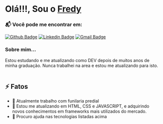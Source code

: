 <h1> Olá!!!, Sou o  <a href="https://github.com/fredybraun">Fredy</a></h1>
</h1>

### 📬 Você pode me encontrar em: 
[![Github Badge](http://img.shields.io/badge/-Github-black?style=flat-square&logo=github&link=https://github.com/fredybraun/)](https://github.com/fredybraun/) 
[![Linkedin Badge](https://img.shields.io/badge/-LinkedIn-blue?style=flat-square&logo=Linkedin&logoColor=white&link=https://www.linkedin.com/fredybraun/)](https://www.linkedin.com/fredybraun)
[![Gmail Badge](https://img.shields.io/badge/-Gmail-d14836?style=flat-square&logo=Gmail&logoColor=white&link=mailto:fredy.braun@gmail.com)](mailto:fredy.braun@gmail.com)



### Sobre mim...  <br/>
Estou estudando e me atualizando como DEV depois de muitos anos de minha graduação.
Nunca trabalhei na area e estou me atualizando para isto.
<br/><br/>




## ⚡️ Fatos

- 🔭 Atualmente trabalho com funilaria predial
- 🌱 Estou me atualizando em HTML, CSS e JAVASCRIPT, e adquirindo novos conhecimentos em frameworks mais utilizados do mercado.
- 🤔 Procuro ajuda nas tecnologias listadas acima

  








